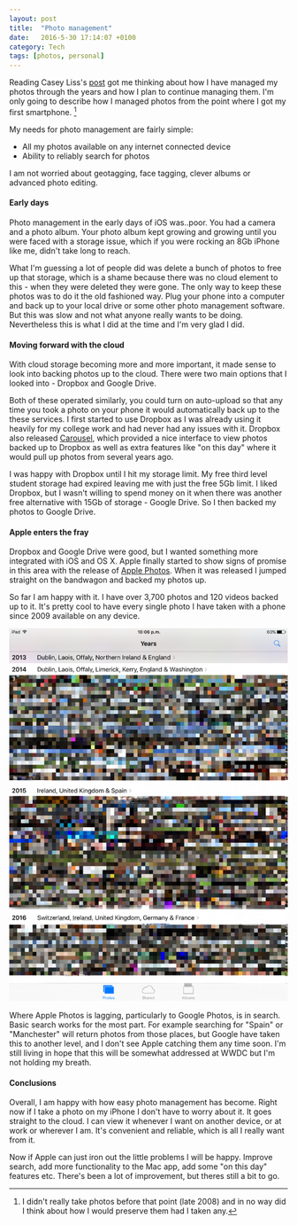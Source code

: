 ```yaml
---
layout: post
title:  "Photo management"
date:   2016-5-30 17:14:07 +0100
category: Tech
tags: [photos, personal]
---
```


Reading Casey Liss's [post][clisspics] got me thinking about how I have managed my photos through the years and how I plan to continue managing them. I'm only going to describe how I managed photos from the point where I got my first smartphone. [^1]

My needs for photo management are fairly simple:

- All my photos available on any internet connected device
- Ability to reliably search for photos 

I am not worried about geotagging, face tagging, clever albums or advanced photo editing.

#### Early days 
Photo management in the early days of iOS was..poor. You had a camera and a photo album. Your photo album kept growing and growing until you were faced with a storage issue, which if you were rocking an 8Gb iPhone like me, didn't take long to reach.

What I'm guessing a lot of people did was delete a bunch of photos to free up that storage, which is a shame because there was no cloud element to this - when they were deleted they were gone. The only way to keep these photos was to do it the old fashioned way. Plug your phone into a computer and back up to your local drive or some other photo management software. But this was slow and not what anyone really wants to be doing. Nevertheless this is what I did at the time and I'm very glad I did.

#### Moving forward with the cloud
With cloud storage becoming more and more important, it made sense to look into backing photos up to the cloud. There were two main options that I looked into - Dropbox and Google Drive. 

Both of these operated similarly, you could turn on auto-upload  so that any time you took a photo on your phone it would automatically back up to the these services. I first started to use Dropbox as I was already using it heavily for my college work and had never had any issues with it. Dropbox also released [Carousel][drpcar], which provided a nice interface to view photos backed up to Dropbox as well as extra features like "on this day" where it would pull up photos from several years ago.

I was happy with Dropbox until I hit my storage limit. My free third level student storage had expired leaving me with just the free 5Gb limit. I liked Dropbox, but I wasn't willing to spend money on it when there was another free alternative with 15Gb of storage - Google Drive. So I then backed my photos to Google Drive.

#### Apple enters the fray
Dropbox and Google Drive were good, but I wanted something more integrated with iOS and OS X. Apple finally started to show signs of promise in this area with the release of [Apple Photos][aplephotos]. When it was released I jumped straight on the bandwagon and backed my photos up. 

So far I am happy with it. I have over 3,700 photos and 120 videos backed up to it. It's pretty cool to have every single photo I have taken with a phone since 2009 available on any device.

<img src="/images/2016/5/photos-on-ipad.png" alt="Photos on iPad" class="image-single" />

Where Apple Photos is lagging, particularly to Google Photos, is in search. Basic search works for the most part. For example searching for "Spain" or "Manchester" will return photos from those places, but Google have taken this to another level, and I don't see Apple catching them any time soon. I'm still living in hope that this will be somewhat addressed at WWDC but I'm not holding my breath.

#### Conclusions
Overall, I am happy with how easy photo management has become. Right now if I take a photo on my iPhone I don't have to worry about it. It goes straight to the cloud. I can view it whenever I want on another device, or at work or wherever I am. It's convenient and reliable, which is all I really want from it.

Now if Apple can just iron out the little problems I will be happy. Improve search, add more functionality to the Mac app, add some "on this day" features etc. There's been a lot of improvement, but theres still a bit to go.

[clisspics]:https://www.caseyliss.com/2016/5/29/photo-management
[drpcar]:https://en.wikipedia.org/wiki/Dropbox_Carousel
[aplephotos]:http://www.apple.com/ios/photos/

[^1]: I didn't really take photos before that point (late 2008) and in no way did I think about how I would preserve them had I taken any. 